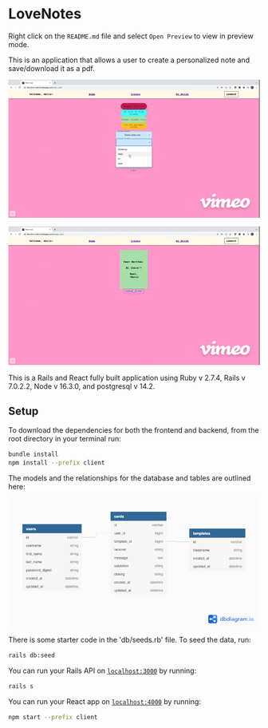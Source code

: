 <h1>LoveNotes</h1>

Right click on the `README.md` file and select `Open Preview` to view in preview mode.

This is an application that allows a user to create a personalized note and save/download it as a pdf.

![checkpoint demo](LoveNotes-high.gif)

![checkpoint demo](LoveNotes-high-save.gif)

This is a Rails and React fully built application using Ruby v 2.7.4, Rails v 7.0.2.2, Node v 16.3.0, and postgresql v 14.2.

<h2>Setup</h2>

To download the dependencies for both the frontend and backend, from the root directory in your terminal run:

```sh
bundle install
npm install --prefix client
```

The models and the relationships for the database and tables are outlined here:

![domain diagram](ERD.png)

There is some starter code in the 'db/seeds.rb' file.  To seed the data, run:

```sh
rails db:seed
```

You can run your Rails API on [`localhost:3000`](http://localhost:3000) by running:

```sh
rails s
```

You can run your React app on [`localhost:4000`](http://localhost:4000) by running:

```sh
npm start --prefix client
```
